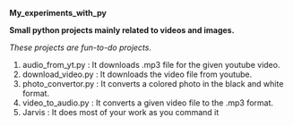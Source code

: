 **My_experiments_with_py**

**Small python projects mainly related to videos and images.**

*These projects are fun-to-do projects.*

1. audio_from_yt.py : It downloads .mp3 file for the given youtube video.
2. download_video.py : It downloads the video file from youtube.
3. photo_convertor.py : It converts a colored photo in the black and white format.
4. video_to_audio.py : It converts a given video file to the .mp3 format.
5. Jarvis : It does most of your work as you command it
